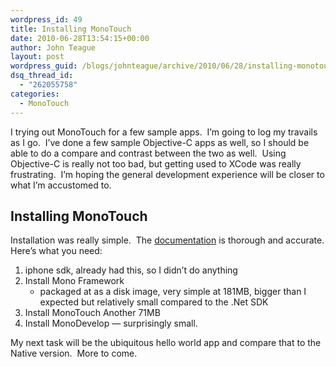 ```yaml
---
wordpress_id: 49
title: Installing MonoTouch
date: 2010-06-28T13:54:15+00:00
author: John Teague
layout: post
wordpress_guid: /blogs/johnteague/archive/2010/06/28/installing-monotouch.aspx
dsq_thread_id:
  - "262055758"
categories:
  - MonoTouch
---
```

I trying out MonoTouch for a few sample apps.&#160; I’m going to log my travails as I go.&#160; I’ve done a few sample Objective-C apps as well, so I should be able to do a compare and contrast between the two as well.&#160; Using Objective-C is really not too bad, but getting used to XCode was really frustrating.&#160; I’m hoping the general development experience will be closer to what I’m accustomed to.

## Installing MonoTouch

Installation was really simple.&#160; The [documentation](http://monotouch.net/Documentation/Installation) is thorough and accurate. Here’s what you need:

  1. iphone sdk, already had this, so I didn&#8217;t do anything 
  2. Install Mono Framework 
      * packaged at as a disk image, very simple at 181MB, bigger than I expected but relatively small compared to the .Net SDK
  3. Install MonoTouch Another 71MB 
  4. Install MonoDevelop &#8212; surprisingly small.

My next task will be the ubiquitous hello world app and compare that to the Native version.&#160; More to come.